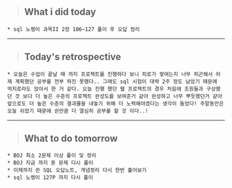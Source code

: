 >## What i did today
    * sql 노랭이 과목II 2장 106~127 풀이 후 오답 정리
---

>## Today's retrospective
    * 오늘은 수업이 끝날 때 까지 프로젝트를 진행하다 보니 피로가 쌓여는지 너무 피곤해서 어제 계획했던 공부를 전부 하진 못했다.. 그래도 sql 시험이 대략 2주 정도 남았기 때문에 억지로라도 앉아서 한 거 같다. 오늘 진행 했던 웹 프로젝트의 경우 처음에 조원들과 구상했던 것 보다 더 높은 수준의 프로젝트 완성도를 보여준거 같아 완성하고 너무 뿌듯했던거 같아 앞으로도 더 높은 수준의 결과물을 내놓기 위해 더 노력해야겠다는 생각이 들었다! 주말동안은 오늘 쉬었기 때문에 쉰만큼 더 열심히 공부를 할 것 이다..!   
---
>## What to do tomorrow
    * BOJ 최소 2문제 이상 풀이 및 정리
    * BOJ 지금 까지 푼 문제 다시 풀이
    * 이제까지 쓴 SQL 오답노트, 개념정리 다시 한번 훑어보기
    * sql 노랭이 127P 까지 다시 풀이